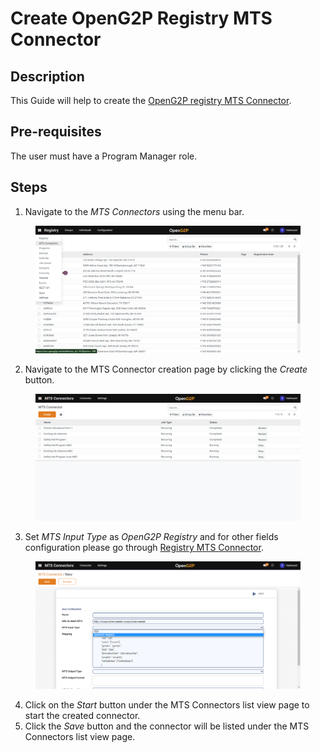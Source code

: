 # Create OpenG2P Registry MTS Connector

## Description

This Guide will help to create the [OpenG2P registry MTS Connector](broken-reference).

## Pre-requisites

The user must have a Program Manager role.

## Steps

1. Navigate to the _MTS Connectors_ using the menu bar.

<figure><img src="../../../.gitbook/assets/mts-connectors-menu-bar.png" alt=""><figcaption></figcaption></figure>

2. Navigate to the MTS Connector creation page by clicking the _Create_ button.

<figure><img src="../../../.gitbook/assets/connector-list-view-page.png" alt=""><figcaption></figcaption></figure>

3. Set _MTS Input Type_ as _OpenG2P Registry_ and for other fields configuration please go through [Registry MTS Connector](broken-reference).

<figure><img src="../../../.gitbook/assets/mts-input-type-openg2p-registry.png" alt=""><figcaption></figcaption></figure>

4. Click on the _Start_ button under the MTS Connectors list view page to start the created connector.
5. Click the _Save_ button and the connector will be listed under the MTS Connectors list view page.
